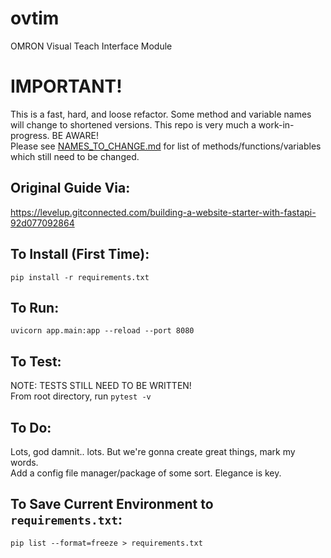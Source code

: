 # ovtim
OMRON Visual Teach Interface Module

# IMPORTANT!
This is a fast, hard, and loose refactor. Some method and variable names will change to shortened versions. This repo is very much a work-in-progress. BE AWARE!  
Please see [NAMES_TO_CHANGE.md](https://duckduckgo.com) for list of methods/functions/variables which still need to be changed.

## Original Guide Via:
https://levelup.gitconnected.com/building-a-website-starter-with-fastapi-92d077092864

## To Install (First Time):
```shell
pip install -r requirements.txt
```

## To Run:
```shell
uvicorn app.main:app --reload --port 8080
```

## To Test:
NOTE: TESTS STILL NEED TO BE WRITTEN!  
From root directory, run `pytest -v`

## To Do:
Lots, god damnit.. lots. But we're gonna create great things, mark my words.  
Add a config file manager/package of some sort. Elegance is key.

## To Save Current Environment to `requirements.txt`:
```shell
pip list --format=freeze > requirements.txt
```